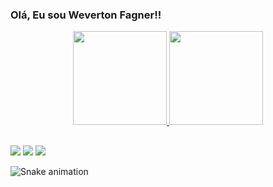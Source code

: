 ### Olá, Eu sou Weverton Fagner!!
<div align="center">
  <a href="https://github.com/wevertonfagner">
  <img height="150em" src="https://github-readme-stats.vercel.app/api?username=wevertonfagner&show_icons=true&theme=tokyonight&include_all_commits=true&count_private=true"/>
  <img height="150em" src="https://github-readme-stats.vercel.app/api/top-langs/?username=wevertonfagner&layout=compact&langs_count=7&theme=tokyonight"/>
</div>
  
  ##
 
<div> 
  <a href="https://www.instagram.com/wevertonfagner/" target="_blank"><img src="https://img.shields.io/badge/-Instagram-%23E4405F?style=for-the-badge&logo=instagram&logoColor=white" target="_blank"></a>
  <a href = "mailto:wevertoonfagneeer@gmail.com"><img src="https://img.shields.io/badge/Gmail-D14836?style=for-the-badge&logo=gmail&logoColor=white" target="_blank"></a>
  <a href="https://www.linkedin.com/in/weverton-gomes-7a3149222/" target="_blank"><img src="https://img.shields.io/badge/-LinkedIn-%230077B5?style=for-the-badge&logo=linkedin&logoColor=white" target="_blank"></a> 
 
  ![Snake animation](https://github.com/wevertonfagner/wevertonfagner/blob/output/github-contribution-grid-snake.svg)
 
</div>
